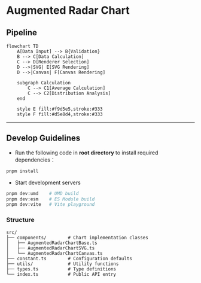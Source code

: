 # Augmented Radar Chart

## Pipeline

```mermaid
flowchart TD
    A[Data Input] --> B{Validation}
    B --> C[Data Calculation]
    C --> D[Renderer Selection]
    D -->|SVG| E[SVG Rendering]
    D -->|Canvas| F[Canvas Rendering]
    
    subgraph Calculation
        C --> C1[Average Calculation]
        C --> C2[Distribution Analysis]
    end
    
    style E fill:#f9d5e5,stroke:#333
    style F fill:#d5e8d4,stroke:#333
```

---
## Develop Guidelines
- Run the following code in **root directory** to install required dependencies：
```bash
pnpm install
```
- Start development servers
```bash
pnpm dev:umd    # UMD build
pnpm dev:esm    # ES Module build 
pnpm dev:vite   # Vite playground
```

### Structure

```text
src/
├── components/        # Chart implementation classes
│   ├── AugmentedRadarChartBase.ts
│   ├── AugmentedRadarChartSVG.ts
│   └── AugmentedRadarChartCanvas.ts
├── constant.ts        # Configuration defaults
├── utils/             # Utility functions
├── types.ts           # Type definitions
└── index.ts           # Public API entry
```
